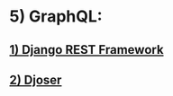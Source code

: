 # 5) GraphQL:



<h2>
	<a href="lessons/1_drf_auth.md">
		1) Django REST Framework
	</a>
</h2>

<h2>
	<a href="lessons/2_djoser.md">
		2) Djoser
	</a>
</h2>


